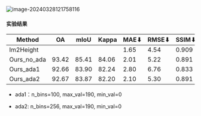 ![image-20240328121758116](C:\Users\wychencc\AppData\Roaming\Typora\typora-user-images\image-20240328121758116.png)

#### 实验结果

| Method      | OA    | mIoU  | Kappa | MAE⬇ | RMSE⬇ | SSIM⬇ | R2⬇   |
| ----------- | ----- | ----- | ----- | ---- | ----- | ----- | ----- |
| Im2Height   |       |       |       | 1.65 | 4.54  | 0.909 | 0.811 |
| Ours_no_ada | 93.42 | 85.41 | 84.06 | 2.01 | 5.22  | 0.891 | 0.738 |
| Ours_ada1   | 92.66 | 83.90 | 82.24 | 2.80 | 6.76  | 0.833 | 0.560 |
| Ours_ada2   | 92.67 | 83.87 | 82.20 | 2.10 | 5.30  | 0.891 | 0.732 |

* ada1：n_bins=100, max_val=190, min_val=0

* ada2:   n_bins=256, max_val=190, min_val=0
